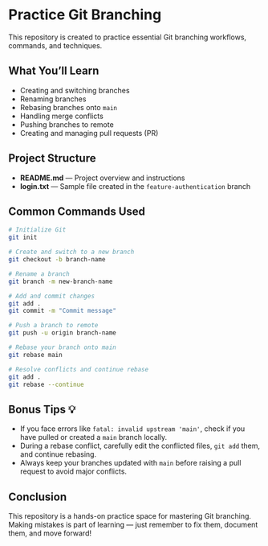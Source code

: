 
# Practice Git Branching

This repository is created to practice essential Git branching workflows, commands, and techniques.

## What You’ll Learn
- Creating and switching branches
- Renaming branches
- Rebasing branches onto `main`
- Handling merge conflicts
- Pushing branches to remote
- Creating and managing pull requests (PR)

## Project Structure
- **README.md** — Project overview and instructions
- **login.txt** — Sample file created in the `feature-authentication` branch

## Common Commands Used
```bash
# Initialize Git
git init

# Create and switch to a new branch
git checkout -b branch-name

# Rename a branch
git branch -m new-branch-name

# Add and commit changes
git add .
git commit -m "Commit message"

# Push a branch to remote
git push -u origin branch-name

# Rebase your branch onto main
git rebase main

# Resolve conflicts and continue rebase
git add .
git rebase --continue
```

## Bonus Tips 💡
- If you face errors like `fatal: invalid upstream 'main'`, check if you have pulled or created a `main` branch locally.
- During a rebase conflict, carefully edit the conflicted files, `git add` them, and continue rebasing.
- Always keep your branches updated with `main` before raising a pull request to avoid major conflicts.

## Conclusion
This repository is a hands-on practice space for mastering Git branching. Making mistakes is part of learning — just remember to fix them, document them, and move forward!
